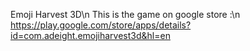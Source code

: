 Emoji Harvest 3D\n
This is the game on google store :\n
https://play.google.com/store/apps/details?id=com.adeight.emojiharvest3d&hl=en
